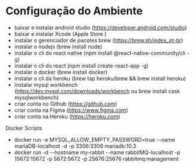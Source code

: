 # Configuração do Ambiente

* baixar e instalar android studio (https://developer.android.com/studio)
* baixar e instalar Xcode (Apple Store )
* instalar o gerenciador de pacotes brew (https://brew.sh/index_pt-br)
* instalar o nodejs (brew install node)
* instalar o cli do react native (npm install @react-native-community/cli -g)
* instalar o cli do react (npm install create-react-app -g)
* instalar o docker (brew install docker)
* instalar o cli da heroku (brew tap heroku/brew && brew install heroku)
* instalar mysql workbench (https://dev.mysql.com/downloads/workbench ou brew install cask mysqlworkbench)
* criar conta no Github (https://github.com)
* criar conta na Figma (https://www.figma.com)
* criar conta na Heroku (https://heroku.com)

Docker Scripts

* docker run -e MYSQL_ALLOW_EMPTY_PASSWORD=true --name mariaDB-localhost -d -p 3306:3306 mariadb:10.3
* docker run -d --hostname my-rabbit --name rabbitMQ-localhost -p 15672:15672 -p 5672:5672 -p 25676:25676 rabbitmq:management
